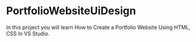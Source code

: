 # PortfolioWebsiteUiDesign
In this project you will learn How to Create a Portfolio Website Using HTML, CSS In VS Studio.
